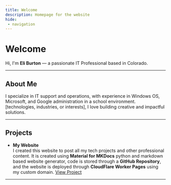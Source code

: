 ```yaml
---
title: Welcome
description: Homepage for the website
hide:
 - navigation
---
```


# Welcome

Hi, I'm **Eli Burton** — a passionate IT Professional based in Colorado.

---

## About Me

I specialize in IT support and operations, with experience in Windows OS, Microsoft, and Google administration in a school environment. [technologies, industries, or interests], I love building creative and impactful solutions.

---

## Projects

- **My Website**  
 I created this website to post all my tech projects and other professional content. It is created using **Material for MKDocs** python and markdown based website generator, code is stored through a **GitHub Repository**, and the website is deployed through **CloudFlare Worker Pages** using my custom domain.
  [View Project](https://ebr5.com/projects/mywebsite/)

---